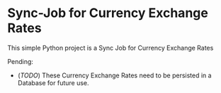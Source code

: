 # Sync-Job for Currency Exchange Rates

This simple Python project is a Sync Job for Currency Exchange Rates

Pending: 

* (_TODO_) These Currency Exchange Rates need to be persisted in a Database for future use.
